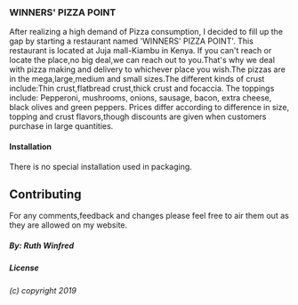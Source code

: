 ### WINNERS' PIZZA POINT

After realizing a high demand of Pizza consumption, I decided to fill up the gap by starting a restaurant named 'WINNERS' PIZZA POINT'. This restaurant is located at Juja mall-Kiambu in Kenya. If you can't reach or locate the place,no big deal,we can reach out to you.That's why we deal with pizza making and delivery to whichever place you wish.The pizzas are in the mega,large,medium and small sizes.The different kinds of crust include:Thin crust,flatbread crust,thick crust and focaccia. The toppings include: Pepperoni, mushrooms, onions, sausage, bacon, extra cheese, black olives and green peppers. Prices differ according to difference in size, topping and crust flavors,though discounts are given when customers purchase in large quantities.

#### Installation

There is no special installation used in packaging.

## Contributing
For any comments,feedback and changes please feel free to air them out as they are allowed on my website.

##### By: Ruth Winfred

##### License
###### (c) copyright 2019
